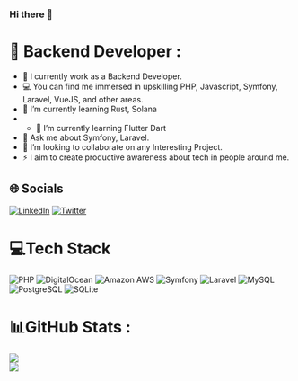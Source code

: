 
### Hi there 👋

<!--
**JayVynch/JayVynch** is a ✨ _special_ ✨ repository because its `README.md` (this file) appears on your GitHub profile.

Here are some ideas to get you started:

- 🔭 I’m currently working on ...
- 🌱 I’m currently learning ...
- 👯 I’m looking to collaborate on ...
- 🤔 I’m looking for help with ...
- 🚀 Blockchain Enthusiast. (Definitely love an insightful discussion regarding the topics!)
- 🤔 I’m looking for help with
- 📫 How to reach me: ...
- 😄 Pronouns: ...
- ⚡ Fun fact: ...
-->
# 💫 Backend Developer :

- 📱 I currently work as a Backend Developer.
- 💻 You can find me immersed in upskilling PHP, Javascript, Symfony, Laravel, VueJS, and other areas.
- 🌱 I’m currently learning Rust, Solana
- - 🌱 I’m currently learning Flutter Dart
- 💬 Ask me about Symfony, Laravel.
- 👯 I’m looking to collaborate on any Interesting Project.
- ⚡  I aim to create productive awareness about tech in people around me.


## 🌐 Socials

[![LinkedIn](https://img.shields.io/badge/LinkedIn-0077B5?style=for-the-badge&logo=linkedin&logoColor=white)](https://linkedin.com/in/jayvynch)
[![Twitter](https://img.shields.io/badge/Twitter-1DA1F2?style=for-the-badge&logo=twitter&logoColor=white)](https://twitter.com/tvynch)


# 💻Tech Stack

![PHP](https://img.shields.io/badge/php-%23777BB4.svg?style=for-the-badge&logo=php&logoColor=white) 
![DigitalOcean](https://img.shields.io/badge/DigitalOcean-%230167ff.svg?style=for-the-badge&logo=digitalOcean&logoColor=white)
![Amazon AWS](https://img.shields.io/badge/amazonaws-%230167ff.svg?style=for-the-badge&logo=amazonaws&logoColor=white)
![Symfony](https://img.shields.io/badge/symfony-grey.svg?style=for-the-badge&logo=symfony&logoColor=000000)
![Laravel](https://img.shields.io/badge/laravel-%23FF2D20.svg?style=for-the-badge&logo=laravel&logoColor=white)
![MySQL](https://img.shields.io/badge/mysql-%2300f.svg?style=for-the-badge&logo=mysql&logoColor=white) 
![PostgreSQL](https://img.shields.io/badge/postgresql-white.svg?style=for-the-badge&logo=postgresql&logoColor=4169E1) 
![SQLite](https://img.shields.io/badge/sqlite-%2307405e.svg?style=for-the-badge&logo=sqlite&logoColor=white)

# 📊GitHub Stats :

![](https://github-readme-stats.vercel.app/api?username=JayVynch&theme=radical&hide_border=true&include_all_commits=true&count_private=true)<br/>
![](https://github-readme-streak-stats.herokuapp.com/?user=JayVynch&theme=highcontrast&hide_border=true)<br/>
<!--
![](https://github-readme-stats.vercel.app/api/top-langs/?username=samaasi&theme=dark&hide_border=true&include_all_commits=true&count_private=true&layout=compact)
-->
